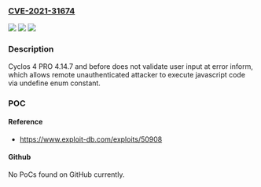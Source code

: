 ### [CVE-2021-31674](https://cve.mitre.org/cgi-bin/cvename.cgi?name=CVE-2021-31674)
![](https://img.shields.io/static/v1?label=Product&message=n%2Fa&color=blue)
![](https://img.shields.io/static/v1?label=Version&message=n%2Fa&color=blue)
![](https://img.shields.io/static/v1?label=Vulnerability&message=n%2Fa&color=brighgreen)

### Description

Cyclos 4 PRO 4.14.7 and before does not validate user input at error inform, which allows remote unauthenticated attacker to execute javascript code via undefine enum constant.

### POC

#### Reference
- https://www.exploit-db.com/exploits/50908

#### Github
No PoCs found on GitHub currently.

